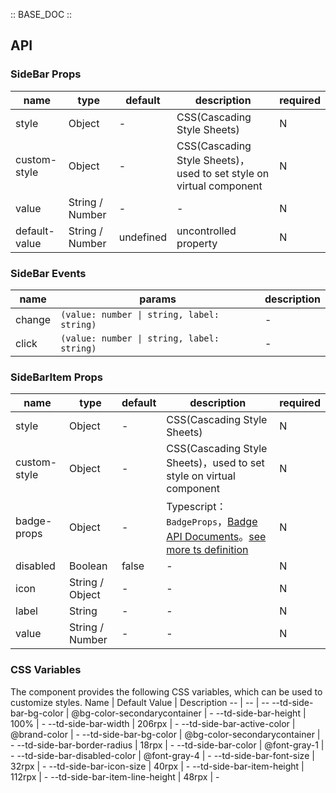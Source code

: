 :: BASE_DOC ::

## API

### SideBar Props

name | type | default | description | required
-- | -- | -- | -- | --
style | Object | - | CSS(Cascading Style Sheets) | N
custom-style | Object | - | CSS(Cascading Style Sheets)，used to set style on virtual component | N
value | String / Number | - | \- | N
default-value | String / Number | undefined | uncontrolled property | N

### SideBar Events

name | params | description
-- | -- | --
change | `(value: number \| string, label: string)` | \-
click | `(value: number \| string, label: string)` | \-


### SideBarItem Props

name | type | default | description | required
-- | -- | -- | -- | --
style | Object | - | CSS(Cascading Style Sheets) | N
custom-style | Object | - | CSS(Cascading Style Sheets)，used to set style on virtual component | N
badge-props | Object | - | Typescript：`BadgeProps`，[Badge API Documents](./badge?tab=api)。[see more ts definition](https://github.com/Tencent/tdesign-miniprogram/tree/develop/src/side-bar-item/type.ts) | N
disabled | Boolean | false | \- | N
icon | String / Object | - | \- | N
label | String | - | \- | N
value | String / Number | - | \- | N

### CSS Variables

The component provides the following CSS variables, which can be used to customize styles.
Name | Default Value | Description
-- | -- | --
--td-side-bar-bg-color | @bg-color-secondarycontainer | -
--td-side-bar-height | 100% | -
--td-side-bar-width | 206rpx | -
--td-side-bar-active-color | @brand-color | -
--td-side-bar-bg-color | @bg-color-secondarycontainer | -
--td-side-bar-border-radius | 18rpx | -
--td-side-bar-color | @font-gray-1 | -
--td-side-bar-disabled-color | @font-gray-4 | -
--td-side-bar-font-size | 32rpx | -
--td-side-bar-icon-size | 40rpx | -
--td-side-bar-item-height | 112rpx | -
--td-side-bar-item-line-height | 48rpx | -
